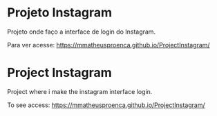 # Projeto Instagram
Projeto onde faço a interface de login do Instagram.

Para ver acesse: <a target="_blank">https://mmatheusproenca.github.io/ProjectInstagram/</a>
# Project Instagram
Project where i make the instagram interface login.

To see access: <a target="_blank">https://mmatheusproenca.github.io/ProjectInstagram/</a>

